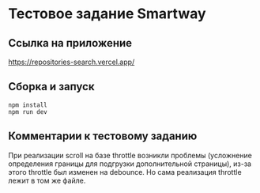 # Тестовое задание Smartway

## Ссылка на приложение

<https://repositories-search.vercel.app/>

## Сборка и запуск

```shell
npm install
npm run dev
```

## Комментарии к тестовому заданию

При реализации scroll на базе throttle возникли проблемы (усложнение определения границы для подгрузки дополнительной страницы), из-за этого throttle был изменен на debounce. Но сама реализация throttle лежит в том же файле.
